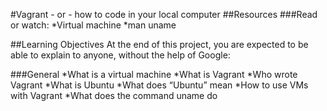 #Vagrant - or - how to code in your local computer
##Resources
###Read or watch:
*Virtual machine
*man uname

##Learning Objectives
At the end of this project, you are expected to be able to explain to anyone, without the help of Google:

###General
*What is a virtual machine
*What is Vagrant
*Who wrote Vagrant
*What is Ubuntu
*What does “Ubuntu” mean
*How to use VMs with Vagrant
*What does the command uname do
